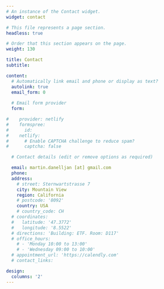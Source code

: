 ```yaml
---
# An instance of the Contact widget.
widget: contact

# This file represents a page section.
headless: true

# Order that this section appears on the page.
weight: 130

title: Contact
subtitle:

content:
  # Automatically link email and phone or display as text?
  autolink: true
  email_form: 0
  
  # Email form provider
  form:

#    provider: netlify
#    formspree:
#      id:
#    netlify:
#      # Enable CAPTCHA challenge to reduce spam?
#      captcha: false

  # Contact details (edit or remove options as required)

  email: martin.danelljan [at] gmail.com
  phone:
  address:
    # street: Sternwartstrasse 7
    city: Mountain View
    region: California
    # postcode: '8092'
    country: USA
    # country_code: CH
  # coordinates:
  #   latitude: '47.3772'
  #   longitude: '8.5522'
  # directions: 'Building: ETF. Room: D117'
  # office_hours:
    # - 'Monday 10:00 to 13:00'
    # - 'Wednesday 09:00 to 10:00'
  # appointment_url: 'https://calendly.com'
  # contact_links:

design:
  columns: '2'
---
```


